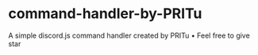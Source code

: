 # command-handler-by-PRITu
A simple discord.js command handler created by PRITu • Feel free to give star

